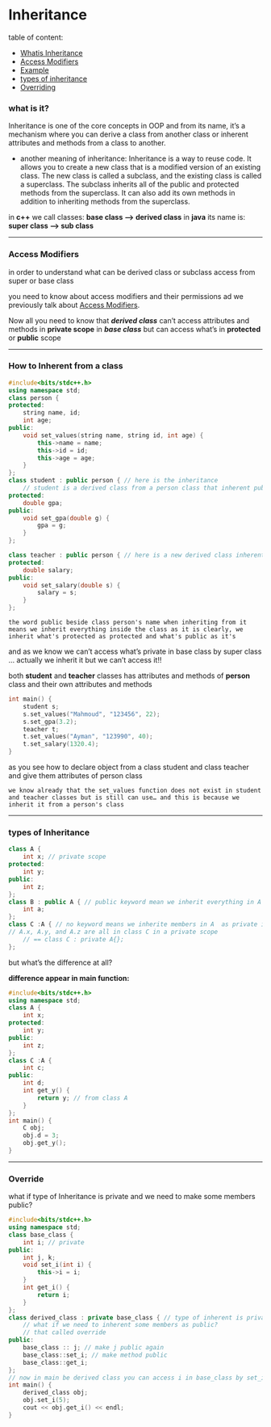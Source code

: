 # Inheritance

table of content: 
- [Whatis Inheritance](#what-is-it)
- [Access Modifiers](#access-modifiers)
- [Example](#how-to-inherent-from-a-class)
- [types of inheritance](#types-of-inheritance)
- [Overriding](#override)

### what is it?

Inheritance is one of the core concepts in OOP and from its name, it’s a mechanism where you can derive a class from another class or inherent attributes and methods from a class to another.

- another meaning of inheritance: 
Inheritance is a way to reuse code. It allows you to create a new class that is a modified version of an existing class. The new class is called a subclass, and the existing class is called a superclass. The subclass inherits all of the public and protected methods from the superclass. It can also add its own methods in addition to inheriting methods from the superclass.


in **c++** we call classes:
**base class --> derived class**
in **java** its name is:
**super class --> sub class**

---

### Access Modifiers

in order to understand what can be derived class or subclass access from super or base class

you need to know about access modifiers and their permissions ad we previously talk about [Access Modifiers](../2-Classes%20and%20objects/1-Classes%20and%20objects.md#access-modifiers).

Now all you need to know that ***derived class*** can’t access attributes and methods in **private scope** in ***base class*** but can access what’s in **protected** or **public** scope

---

### How to Inherent from a class

```cpp
#include<bits/stdc++.h>
using namespace std;
class person {
protected:
	string name, id;
	int age;
public:
	void set_values(string name, string id, int age) {
		this->name = name;
		this->id = id;
		this->age = age;
	}
};
class student : public person { // here is the inheritance 
	// student is a derived class from a person class that inherent public 
protected:
	double gpa;
public:
	void set_gpa(double g) {
		gpa = g;
	}
};

class teacher : public person { // here is a new derived class inherent from a base class person 
protected: 
	double salary;
public:
	void set_salary(double s) {
		salary = s;
	}
};
```

`the word public beside class person's name when inheriting from it means we inherit everything inside the class as it is
clearly, we inherit what's protected as protected
and what's public as it's`

and as we know we can’t access what’s private in base class by super class … actually we inherit it but we can’t access it!!

both **student** and **teacher** classes has attributes and methods of **person** class and their own attributes and methods 

```cpp
int main() {
	student s;
	s.set_values("Mahmoud", "123456", 22);
	s.set_gpa(3.2);
	teacher t;
	t.set_values("Ayman", "123990", 40);
	t.set_salary(1320.4);
}
```

as you see how to declare object from a class student and class teacher and give them attributes of person class 

`we know already that the set_values function does not exist in student and teacher classes but is still can use… and this is because we inherit it from a person's class`

---

### types of Inheritance

```cpp
class A {
	int x; // private scope
protected:
	int y;
public:
	int z;
};
class B : public A { // public keyword mean we inherit everything in A as it is 
	int a;
};
class C :A { // no keyword means we inherite members in A  as private in  class C 
// A.x, A.y, and A.z are all in class C in a private scope 
	// == class C : private A{}; 
};
```

but what’s the difference at all?

**difference appear in main function:**

```cpp
#include<bits/stdc++.h>
using namespace std;
class A {
	int x;
protected:
	int y;
public:
	int z;
};
class C :A { 
	int c;
public:
	int d;
	int get_y() {
		return y; // from class A 
	}
};
int main() {
	C obj;
	obj.d = 3;
	obj.get_y(); 
}
```

---

### Override

what if type of Inheritance is private and we need to make some members public? 

```cpp
#include<bits/stdc++.h>
using namespace std;
class base_class {
	int i; // private
public:
	int j, k; 
	void set_i(int i) {
		this->i = i;
	}
	int get_i() {
		return i;
	}
};
class derived_class : private base_class { // type of inherent is private 
	// what if we need to inherent some members as public? 
	// that called override
public:
	base_class :: j; // make j public again 
	base_class::set_i; // make method public 
	base_class::get_i;
};
// now in main be derived class you can access i in base_class by set_i method 
int main() {
	derived_class obj;
	obj.set_i(5);
	cout << obj.get_i() << endl;
}
```